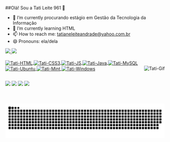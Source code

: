 ##Olá! Sou a Tati Leite 961 👋

- 🔭 I’m currently procurando estágio em Gestão da Tecnologia da Informação 
- 🌱 I’m currently learning HTML
- 📫 How to reach me: tatianeleiteandrade@yahoo.com.br
- 😄 Pronouns: ela/dela


<div>
  <a href="https://github.com/tatileite961">
  <img height="150em" src="https://github-readme-stats.vercel.app/api?username=tatileite961&show_icons=true&theme=dracula&include_all_commits=true&count_private=true"/>
  <img height="120em" src="https://github-readme-stats.vercel.app/api/top-langs/?username=tatileite961&layout=compact&langs_count=7&theme=dracula"/>
</div>
  
<Div style = "display: inline_block"> <br>
  <img align = "center" alt = "Tati-HTML" height ="30" width = "40" src ="https://img.shields.io/badge/HTML-239120?style=for-the-badge&logo=html5&logoColor=white">
  <img align = "center" alt = "Tati-CSS3" height ="30" width = "40" src ="https://img.shields.io/badge/CSS3-1572B6?style=for-the-badge&logo=css3&logoColor=white">  
  <img align = "center" alt = "Tati-JS" height ="30" width = "40" src ="https://img.shields.io/badge/JavaScript-F7DF1E?style=for-the-badge&logo=javascript&logoColor=black">
  <img align = "center" alt = "Tati-Java" height ="30" width = "40" src ="https://img.shields.io/badge/Java-ED8B00?style=for-the-badge&logo=java&logoColor=white">
  <img align = "center" alt = "Tati-MySQL" height ="30" width = "40" src ="https://img.shields.io/badge/MySQL-00000F?style=for-the-badge&logo=mysql&logoColor=white">
  <img align = "center" alt = "Tati-Ubuntu" height ="30" width = "40" src ="https://img.shields.io/badge/Ubuntu-E95420?style=for-the-badge&logo=ubuntu&logoColor=white">
  <img align = "center" alt = "Tati-Mint" height ="30" width = "40" src ="https://img.shields.io/badge/Linux_Mint-87CF3E?style=for-the-badge&logo=linux-mint&logoColor=white">
  <img align = "center" alt = "Tati-Windows" height ="30" width = "40" src ="https://img.shields.io/badge/Windows-0078D6?style=for-the-badge&logo=windows&logoColor=white">
  <img align="right" height="120em" alt="Tati-Gif" src="https://media.discordapp.net/attachments/880998682525327392/880998813291147264/20210827_230453.gif">
  </div>
   
  ##
 
<div> 
<a href = "https://instagram.com/tati.leite.961" target="_blank"><img src="https://img.shields.io/badge/-Instagram-%23E4405F?style=for-the-badge&logo=instagram&logoColor=white" target="_blank"></a>
<a href="https://www.twitch.tv/tatileite961" target="_blank"><img src="https://img.shields.io/badge/Twitch-9146FF?style=for-the-badge&logo=twitch&logoColor=white" target="_blank"></a>
<a href="https://https://discord.com/747563787338383420" target="_blank"><img src="https://img.shields.io/badge/Discord-7289DA?style=for-the-badge&logo=discord&logoColor=white" target="_blank"></a> 
<a href="https://www.linkedin.com/in/tatiane-leite-andrade" target="_blank"><img src="https://img.shields.io/badge/-LinkedIn-%230077B5?style=for-the-badge&logo=linkedin&logoColor=white" target="_blank"></a> 
  
  ![Snake animation](https://github.com/tatileite961/tatileite961/blob/output/github-contribution-grid-snake.svg)
</div>

